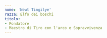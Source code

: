 ```yaml
---
nome: 'Newt Tingilye'
razza: Elfo dei boschi
titolo:
- Fondatore
- Maestro di Tiro con l'arco e Sopravvivenza
---
```

